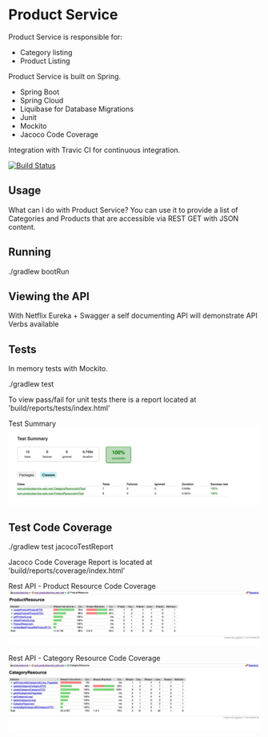 # Product Service

Product Service is responsible for:
- Category listing
- Product Listing

Product Service is built on Spring. 

- Spring Boot
- Spring Cloud
- Liquibase for Database Migrations
- Junit
- Mockito
- Jacoco Code Coverage 

Integration with Travic CI for continuous integration.

[![Build Status](https://travis-ci.org/haighis/product-service.svg?branch=master)](https://travis-ci.org/haighis/product-service)

## Usage
What can I do with Product Service? You can use it to provide a list of Categories and Products that are accessible via REST GET with JSON content.

## Running

./gradlew bootRun

## Viewing the API

With Netflix Eureka + Swagger a self documenting API will demonstrate API Verbs available 

## Tests

In memory tests with Mockito.  

./gradlew test

To view pass/fail for unit tests there is a report located at 'build/reports/tests/index.html'

Test Summary
![Test Summary](/media/TestSummary.jpg?raw=true "Test Summary")

## Test Code Coverage

./gradlew test jacocoTestReport

Jacoco Code Coverage Report is located at 'build/reports/coverage/index.html'

Rest API - Product Resource Code Coverage
![Product Resource](/media/ProductResource.jpg?raw=true "Rest API - Product Resource Code Coverage")

Rest API - Category Resource Code Coverage
![Category Resource](/media/CategoryResource.jpg?raw=true "Rest API - Category Resource Code Coverage")
